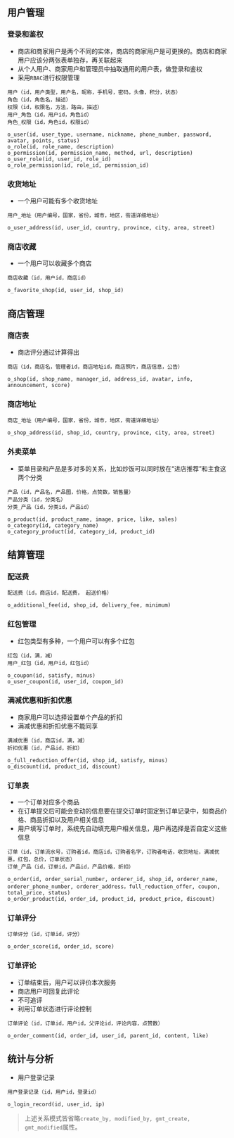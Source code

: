 ## 用户管理
### 登录和鉴权
- 商店和商家用户是两个不同的实体，商店的商家用户是可更换的。商店和商家用户应该分两张表单独存，再关联起来
- 从个人用户、商家用户和管理员中抽取通用的用户表，做登录和鉴权
- 采用`RBAC`进行权限管理
```
用户（id，用户类型，用户名，昵称，手机号，密码，头像，积分，状态）
角色（id，角色名，描述）
权限（id，权限名，方法，路由，描述）
用户_角色（id，用户id，角色id）
角色_权限（id，角色id，权限id）
```
```
o_user(id, user_type, username, nickname, phone_number, password, avatar, points, status)
o_role(id, role_name, description)
o_permission(id, permission_name, method, url, description)
o_user_role(id, user_id, role_id)
o_role_permission(id, role_id, permission_id)
```
### 收货地址
- 一个用户可能有多个收货地址
```
用户_地址（用户编号，国家，省份，城市，地区，街道详细地址）
```
```
o_user_address(id, user_id, country, province, city, area, street)
```
### 商店收藏
- 一个用户可以收藏多个商店
```
商店收藏（id，用户id，商店id）
```
```
o_favorite_shop(id, user_id, shop_id)
```
## 商店管理
### 商店表
- 商店评分通过计算得出
```
商店（id，商店名，管理者id，商店地址id，商店照片，商店信息，公告）
```
```
o_shop(id, shop_name, manager_id, address_id, avatar, info, announcement, score)
```
### 商店地址
```
商店_地址（用户编号，国家，省份，城市，地区，街道详细地址）
```
```
o_shop_address(id, shop_id, country, province, city, area, street)
```
### 外卖菜单
- 菜单目录和产品是多对多的关系，比如炒饭可以同时放在“进店推荐”和主食这两个分类
```
产品（id，产品名，产品图，价格，点赞数，销售量）
产品分类（id，分类名）
分类_产品（id，分类id，产品id）
```
```
o_product(id, product_name, image, price, like, sales)
o_category(id, category_name)
o_category_product(id, category_id, product_id)
```

## 结算管理

### 配送费
```
配送费（id，商店id，配送费， 起送价格）
```
```
o_additional_fee(id, shop_id, delivery_fee, minimum)
```

### 红包管理

- 红包类型有多种，一个用户可以有多个红包
```
红包（id，满，减）
用户_红包（id，用户id，红包id）
```
```
o_coupon(id, satisfy, minus)
o_user_coupon(id, user_id, coupon_id)
```
### 满减优惠和折扣优惠
- 商家用户可以选择设置单个产品的折扣
- 满减优惠和折扣优惠不能同享
```
满减优惠（id，商店id，满，减）
折扣优惠（id，产品id，折扣）
```
```
o_full_reduction_offer(id, shop_id, satisfy, minus)
o_discount(id, product_id, discount)
```
### 订单表
- 一个订单对应多个商品
- 在订单提交后可能会变动的信息要在提交订单时固定到订单记录中，如商品价格、商品折扣以及用户相关信息
- 用户填写订单时，系统先自动填充用户相关信息，用户再选择是否自定义这些信息
```
订单（id，订单流水号，订购者id，商店id，订购者名字，订购者电话，收货地址，满减优惠，红包，总价，订单状态）
订单_产品（id，订单id，产品id，产品价格，折扣）
```
```
o_order(id, order_serial_number, orderer_id, shop_id, orderer_name, orderer_phone_number, orderer_address，full_reduction_offer, coupon, total_price, status)
o_order_product(id, order_id, product_id, product_price, discount)
```
### 订单评分
```
订单评分（id，订单id，评分）
```
```
o_order_score(id, order_id, score)
```
### 订单评论
- 订单结束后，用户可以评价本次服务
- 商店用户可回复此评论
- 不可追评
- 利用订单状态进行评论控制
```
订单评论（id，订单id，用户id，父评论id，评论内容，点赞数）
```
```
o_order_comment(id, order_id, user_id, parent_id, content, like)
```

## 统计与分析
- 用户登录记录
```
用户登录记录（id，用户id，登录id）
```
```
o_login_record(id, user_id, ip)
```
> 上述关系模式皆省略`create_by, modified_by, gmt_create, gmt_modified`属性。

<!--stackedit_data:
eyJoaXN0b3J5IjpbLTEyNjQyNzUzNjMsMTI5MjI2MjIyMywyMD
c1Mzc2OTQwLC01Nzk1NzY1NTIsLTkzOTA4MDQxNSwtMTMwMDUw
OTk3OSwyMTM1NzQ2ODAyLC0xOTQ4OTU1ODAwLC0xNjc2OTgwOD
U1LC0xNTE0ODA1NjIzLC0xMjIzMDA5NjUyLDExMDc2NTMwOTMs
LTIwNzE4NzM3NDYsOTE4OTEzMTM1LC0xMTc2MzUxMTI1LC05Nj
Q1MDA5ODQsMTU0Mzk0NzIxNSwtMTA5Mzk1MTM4MSwxNzAzMDY5
MjUzLDE1ODUzODg3MDhdfQ==
-->
